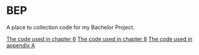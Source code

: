 # BEP
A place to collection code for my Bachelor Project.

[The code used in chapter 6](scenarios/harmonic_oscillator/dmc.py)
[The code used in chapter 8](other/diracmontecarlo.py)
[The code used in appendix A](other/die.py)

